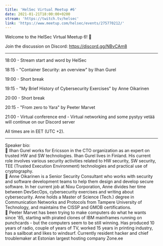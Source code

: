 ```yaml
---
title: 'HelSec Virtual Meetup #6'
date: 2021-01-21T18:00:00+0200
stream: 'https://twitch.tv/helsec'
link: 'https://www.meetup.com/helsec/events/275770212/'
---
```


Welcome to the HelSec Virtual Meetup 6! 🤗

 Join the discussion on Discord: <https://discord.gg/NBvCAm8>

 -------------------------------------------------------------

 18:00 - Stream start and word by HelSec

 18:15 - "Container Security: an overview" by Ilhan Gurel

 19:00 - Short break

 19:15 - "My Brief History of Cybersecurity Exercises" by Anne Oikarinen

 20:00 - Short break

 20:15 - "From zero to Yara" by Peeter Marvet

 21:00 - Virtual conference end - Virtual networking and some pystyy vetää will continue on our Discord server

 All times are in EET (UTC +2).

 -------------------------------------------------------------

 Speaker bio:  
🔹 Ilhan Gurel works for Ericsson in the CTO organization as an expert on trusted HW and SW technologies. Ilhan Gurel lives in Finland. His current role involves various security activities related to HW security, SW security, TEE (Trusted Execution Environment) technologies and practical use of cryptography.  
🔹 Anne Oikarinen is a Senior Security Consultant who works with security and software development teams to help them design and develop secure software. In her current job at Nixu Corporation, Anne divides her time between DevSecOps, cybersecurity exercises and writing about cybersecurity. Anne holds a Master of Science (Tech.) degree in Communication Networks and Protocols from Tampere University of Technology, and maintains the CISSP and GMOB certifications.  
🔹 Peeter Marvet has been trying to make computers do what he wants since '85, starting with pirated clones of IBM mainframes running on punchcards - but the computers seem to be still winning. Has produced 10 years of radio, couple of years of TV, worked 15 years in printing industry, has a sailboat and likes to windsurf. Currently resident hacker and chief troublemaker at Estonian largest hosting company Zone.ee

 